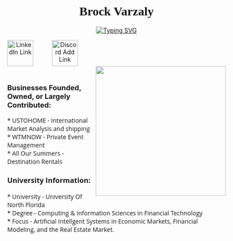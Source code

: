 <h1 align="center"><font face="Comic Sans MS">Brock Varzaly</font>
</h1>
<link rel="CSS" href="CSSCode">
<p align="center">
<a href="https://discord.com/users/binarytheory">
<img src="https://readme-typing-svg.demolab.com?font=Fira+Code&duration=3000&pause=10000&color=00E8FF&center=true&width=600&lines=Developer+%2F++Student+%2F+Business+Owner+%2F+App+Founder" alt="Typing SVG" /></a>
</p>
<p align="center">          
  <a href="https://www.linkedin.com/in/brock-varzaly-014b812aa/">
    <img align="left" alt="LinkedIn Link" width="60px" title="LinkedIn" src="https://cdn.jsdelivr.net/gh/devicons/devicon@latest/icons/linkedin/linkedin-original.svg" style="padding-right:40px;" /></a>
  <a href="https://discord.com/users/binarytheory">
    <img align="left" alt="Discord Add Link" width="60px" title="Discord" src="https://cdn.simpleicons.org/discord/5865F2.svg" style="padding-right:40px;"/></a> 
</p>
<p align="right">
  <br><br>
<img src="https://user-images.githubusercontent.com/74038190/219923809-b86dc415-a0c2-4a38-bc88-ad6cf06395a8.gif" align="right" width="300">
</p>
<br>
<h3 align = "left"> 
Businesses Founded, Owned, or Largely Contributed:
<br>
</h3>
<p align = "left"><font face="Open Sans">
  *  USTOHOME - International Market Analysis and shipping
  <br>
  *  WTMNOW - Private Event Management
  <br>
  *  All Our Summers - Destination Rentals
  <br>
</p>
<h3 align = "left"> 
University Information:
<br>
</h3>
<p align = "left"><font face="Open Sans">
  *  University - University Of North Florida
  <br>
  *  Degree - Computing & Information Sciences in Financial Technology
  <br>
  *  Focus - Artificial Intellgent Systems in Economic Markets, Financial Modeling, and the Real Estate Market.
  <br>
</p>
